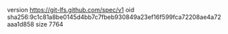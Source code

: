 version https://git-lfs.github.com/spec/v1
oid sha256:9c1c81a8be0145d4bb7c7fbeb930849a23ef16f599fca72208ae4a72aaa1d858
size 7764
